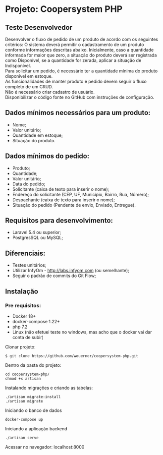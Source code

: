 # Projeto: Coopersystem PHP


## Teste Desenvolvedor
Desenvolver o fluxo de pedido de um produto de acordo com os seguintes critérios:
O sistema deverá permitir o cadastramento de um produto conforme informações
descritas abaixo. Inicialmente, caso a quantidade informada for maior que zero, a
situação do produto deverá ser registrada como Disponível, se a quantidade for zerada,
aplicar a situação de Indisponível.  
Para solicitar um pedido, é necessário ter a quantidade mínima do produto disponível
em estoque.  
As funcionalidades de manter produto e pedido devem seguir o fluxo completo de um
CRUD.  
Não é necessário criar cadastro de usuário.  
Disponibilizar o código fonte no GitHub com instruções de configuração.  

## Dados mínimos necessários para um produto:
* Nome;
* Valor unitário;
* Quantidade em estoque;
* Situação do produto.

## Dados mínimos do pedido:
* Produto;
* Quantidade;
* Valor unitário;
* Data do pedido;
* Solicitante (caixa de texto para inserir o nome);
* Endereço do solicitante (CEP, UF, Município, Bairro, Rua, Número);
* Despachante (caixa de texto para inserir o nome);
* Situação do pedido (Pendente de envio, Enviado, Entregue).

## Requisitos para desenvolvimento:
* Laravel 5.4 ou superior;
* PostgresSQL ou MySQL;

## Diferenciais:
* Testes unitários;
* Utilizar InfyOm - http://labs.infyom.com (ou semelhante);
* Seguir o padrão de commits do Git Flow;


## Instalação
### Pre requisitos:
* Docker 18+
* docker-compose 1.22+
* php 7.2
* Linux (não efetuei teste no windows, mas acho que o docker vai dar conta de subir)

 Clonar projeto:
```
$ git clone https://github.com/wouerner/coopersystem-php.git
```
Dentro da pasta do projeto:
```
cd coopersystem-php/
chmod +x artisan
```
Instalando migrações e criando as tabelas:
```
./artisan migrate:install
./artisan migrate
```
Iniciando o banco de dados
```
docker-compose up
```
Iniciando a aplicação backend

```
./artisan serve
```
Acessar no navegador: localhost:8000




